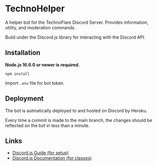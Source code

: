 # TechnoHelper
A helper bot for the TechnoFlare Discord Server. Provides information, utility, and moderation commands.

Build under the Discord.js library for interacting with the Discord API.

## Installation
**Node.js 16.6.0 or newer is required.**
```sh-session
npm install
```
Import `.env` file for bot token.

## Deployment
The bot is autmatically deployed to and hosted on Discord by Heroku.

Every time a commit is made to the main branch, the changes should be reflected on the bot in less than a minute.

## Links
- [Discord.js Guide (for setup)](https://discordjs.guide/)
- [Discord.js Documentation (for classes)](https://discord.js.org/#/docs)

